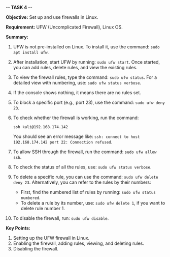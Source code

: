 **-- TASK 4 --**

**Objective:** Set up and use firewalls in Linux.

**Requirement:** UFW (Uncomplicated Firewall), Linux OS.

**Summary:**

1. UFW is not pre-installed on Linux. To install it, use the command: `sudo apt install ufw`.

2. After installation, start UFW by running: `sudo ufw start`. Once started, you can add rules, delete rules, and view the existing rules.

3. To view the firewall rules, type the command: `sudo ufw status`. For a detailed view with numbering, use: `sudo ufw status verbose`.

4. If the console shows nothing, it means there are no rules set.

5. To block a specific port (e.g., port 23), use the command: `sudo ufw deny 23`.

6. To check whether the firewall is working, run the command:

   ```
   ssh kali@192.168.174.142
   ```

   You should see an error message like: `ssh: connect to host 192.168.174.142 port 22: Connection refused`.

7. To allow SSH through the firewall, run the command: `sudo ufw allow ssh`.

8. To check the status of all the rules, use: `sudo ufw status verbose`.

9. To delete a specific rule, you can use the command: `sudo ufw delete deny 23`. Alternatively, you can refer to the rules by their numbers:
   - First, find the numbered list of rules by running: `sudo ufw status numbered`.
   - To delete a rule by its number, use: `sudo ufw delete 1`, if you want to delete rule number 1.

10. To disable the firewall, run: `sudo ufw disable`.

**Key Points:**
1. Setting up the UFW firewall in Linux.
2. Enabling the firewall, adding rules, viewing, and deleting rules.
3. Disabling the firewall.
